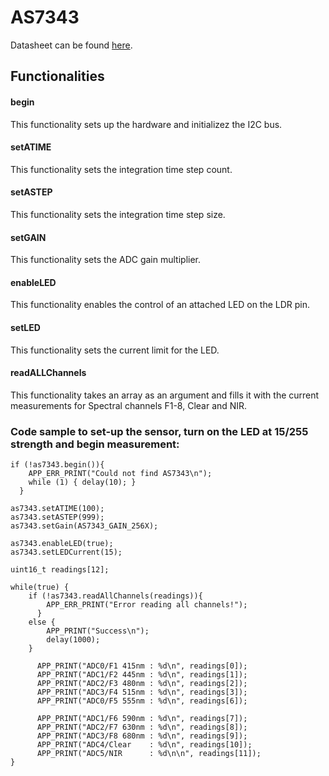 # AS7343
Datasheet can be found [here](https://ams-osram.com/products/sensors/ambient-light-color-spectral-sensors/ams-as7343-spectral-sensor#Datasheets).

## Functionalities

#### begin
This functionality sets up the hardware and initializez the I2C bus.

#### setATIME
This functionality sets the integration time step count.

#### setASTEP
This functionality sets the integration time step size.

#### setGAIN
This functionality sets the ADC gain multiplier.

#### enableLED
This functionality enables the  control of an attached LED on the LDR pin.

#### setLED
This functionality sets the current limit for the LED.

#### readALLChannels
This functionality takes an array as an argument and fills it with the current measurements for Spectral channels F1-8, Clear and NIR.

### Code sample to set-up the sensor, turn on the LED at 15/255 strength and begin measurement:


    if (!as7343.begin()){
	    APP_ERR_PRINT("Could not find AS7343\n");
	    while (1) { delay(10); }
	  }

	as7343.setATIME(100);
	as7343.setASTEP(999);
	as7343.setGain(AS7343_GAIN_256X);

	as7343.enableLED(true);
	as7343.setLEDCurrent(15);

	uint16_t readings[12];

	while(true) {
		if (!as7343.readAllChannels(readings)){
		    APP_ERR_PRINT("Error reading all channels!");
		  }
		else {
			APP_PRINT("Success\n");
			delay(1000);
		}

		  APP_PRINT("ADC0/F1 415nm : %d\n", readings[0]);
		  APP_PRINT("ADC1/F2 445nm : %d\n", readings[1]);
		  APP_PRINT("ADC2/F3 480nm : %d\n", readings[2]);
		  APP_PRINT("ADC3/F4 515nm : %d\n", readings[3]);
		  APP_PRINT("ADC0/F5 555nm : %d\n", readings[6]);

		  APP_PRINT("ADC1/F6 590nm : %d\n", readings[7]);
		  APP_PRINT("ADC2/F7 630nm : %d\n", readings[8]);
		  APP_PRINT("ADC3/F8 680nm : %d\n", readings[9]);
		  APP_PRINT("ADC4/Clear    : %d\n", readings[10]);
		  APP_PRINT("ADC5/NIR      : %d\n\n", readings[11]);
	}